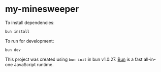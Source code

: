 # my-minesweeper

To install dependencies:

```bash
bun install
```

To run for development:

```bash
bun dev
```

This project was created using `bun init` in bun v1.0.27. [Bun](https://bun.sh) is a fast all-in-one JavaScript runtime.

